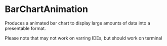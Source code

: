# BarChartAnimation
Produces a animated bar chart to display large amounts of data into a presentable format.

Please note that may not work on varring IDEs, but should work on terminal
